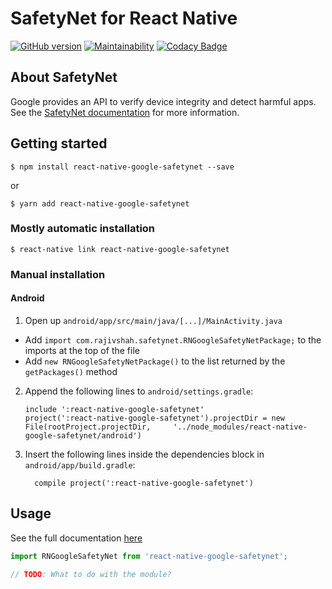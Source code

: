 
# SafetyNet for React Native

[![GitHub version](https://badge.fury.io/gh/rajivshah3%2Freact-native-google-safetynet.svg)](https://badge.fury.io/gh/rajivshah3%2Freact-native-google-safetynet) [![Maintainability](https://api.codeclimate.com/v1/badges/dfa536260a3131540826/maintainability)](https://codeclimate.com/github/rajivshah3/react-native-google-safetynet/maintainability) [![Codacy Badge](https://api.codacy.com/project/badge/Grade/de3c4e6e440f4cdf93492ddd5b41ace1)](https://app.codacy.com/app/rajivshah3/react-native-google-safetynet?utm_source=github.com&utm_medium=referral&utm_content=rajivshah3/react-native-google-safetynet&utm_campaign=badger)


## About SafetyNet
Google provides an API to verify device integrity and detect harmful apps. See the [SafetyNet documentation](https://developer.android.com/training/safetynet/index.html) for more information.

## Getting started

`$ npm install react-native-google-safetynet --save`

or

`$ yarn add react-native-google-safetynet`

### Mostly automatic installation

`$ react-native link react-native-google-safetynet`

### Manual installation


#### Android

1. Open up `android/app/src/main/java/[...]/MainActivity.java`
  - Add `import com.rajivshah.safetynet.RNGoogleSafetyNetPackage;` to the imports at the top of the file
  - Add `new RNGoogleSafetyNetPackage()` to the list returned by the `getPackages()` method
2. Append the following lines to `android/settings.gradle`:
  	```
  	include ':react-native-google-safetynet'
  	project(':react-native-google-safetynet').projectDir = new File(rootProject.projectDir, 	'../node_modules/react-native-google-safetynet/android')
  	```
3. Insert the following lines inside the dependencies block in `android/app/build.gradle`:
  	```
      compile project(':react-native-google-safetynet')
  	```


## Usage

See the full documentation [here](https://rajivshah3.github.io/react-native-google-safetynet/)

```javascript
import RNGoogleSafetyNet from 'react-native-google-safetynet';

// TODO: What to do with the module?
```
